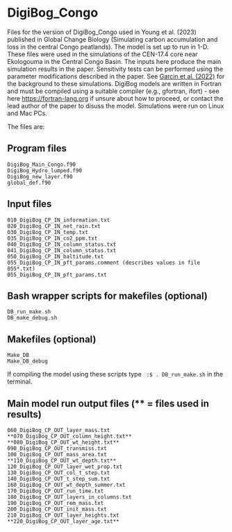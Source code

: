 # DigiBog_Congo
Files for the version of DigiBog_Congo used in Young et al. (2023) published in Global Change Biology (Simulating carbon accumulation and loss in the central Congo peatlands). The model is set up to run in 1-D. These files were used in the simulations of the CEN-17.4 core near Ekologouma in the Central Congo Basin. The inputs here produce the main simulation results in the paper. Sensitivity tests can be performed using the parameter modifications described in the paper. See [Garcin et al. (2022)](https://www.nature.com/articles/s41586-022-05389-3) for the background to these simulations. DigiBog models are written in Fortran and must be compiled using a suitable compiler (e.g., gfortran, ifort) - see here https://fortran-lang.org if unsure about how to proceed, or contact the lead author of the paper to disuss the model. Simulations were run on Linux and Mac PCs.

The files are:

## Program files
```
DigiBog_Main_Congo.f90
DigiBog_Hydro_lumped.f90
DigiBog_new_layer.f90
global_def.f90
```
## Input files
```
010_DigiBog_CP_IN_information.txt
020_DigiBog_CP_IN_net_rain.txt
030_DigiBog_CP_IN_temp.txt
035_DigiBog_CP_IN_co2_ppm.txt
040_DigiBog_CP_IN_column_status.txt
041_DigiBog_CP_IN_column_status.txt
050_DigiBog_CP_IN_baltitude.txt
055_DigiBog_CP_IN_pft_params.comment (describes values in file 055*.txt)
055_DigiBog_CP_IN_pft_params.txt
```
## Bash wrapper scripts for makefiles (optional)
```
DB_run_make.sh
DB_make_debug.sh
```

## Makefiles (optional)
```
Make_DB
Make_DB_debug
```

If compiling the model using these scripts type ` :$ . DB_run_make.sh` in the terminal. 

## Main model run output files (** = files used in results)
```
060_DigiBog_CP_OUT_layer_mass.txt
**070_DigiBog_CP_OUT_column_height.txt**
**080_DigiBog_CP_OUT_wt_height.txt**
090_DigiBog_CP_OUT_transmiss.txt
100_DigiBog_CP_OUT_mass_area.txt
**110_DigiBog_CP_OUT_wt_depth.txt**
120_DigiBog_CP_OUT_layer_wet_prop.txt
130_DigiBog_CP_OUT_col_t_step.txt
140_DigiBog_CP_OUT_t_step_sum.txt
160_DigiBog_CP_OUT_wt_depth_summer.txt
170_DigiBog_CP_OUT_run_time.txt
180_DigiBog_CP_OUT_layers_in_columns.txt
190_DigiBog_CP_OUT_rem_mass.txt
200_DigiBog_CP_OUT_init_mass.txt
210_DigiBog_CP_OUT_layer_heights.txt
**220_DigiBog_CP_OUT_layer_age.txt**
```



